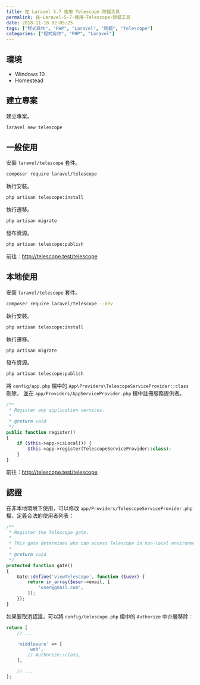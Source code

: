 ```yaml
---
title: 在 Laravel 5.7 使用 Telescope 除錯工具
permalink: 在-Laravel-5-7-使用-Telescope-除錯工具
date: 2018-11-18 02:05:25
tags: ["程式寫作", "PHP", "Laravel", "除錯", "Telescope"]
categories: ["程式寫作", "PHP", "Laravel"]
---
```


## 環境

- Windows 10
- Homestead

## 建立專案

建立專案。

```BASH
laravel new telescope
```

## 一般使用

安裝 `laravel/telescope` 套件。

```BASH
composer require laravel/telescope
```

執行安裝。

```BASH
php artisan telescope:install
```

執行遷移。

```BASH
php artisan migrate
```

發布資源。

```BASH
php artisan telescope:publish
```

前往：<http://telescope.test/telescope>

## 本地使用

安裝 `laravel/telescope` 套件。

```BASH
composer require laravel/telescope --dev
```

執行安裝。

```BASH
php artisan telescope:install
```

執行遷移。

```BASH
php artisan migrate
```

發布資源。

```BASH
php artisan telescope:publish
```

將 `config/app.php` 檔中的 `App\Providers\TelescopeServiceProvider::class` 刪除， 並在 `app/Providers/AppServiceProvider.php` 檔中註冊服務提供者。

```PHP
/**
 * Register any application services.
 *
 * @return void
 */
public function register()
{
    if ($this->app->isLocal()) {
        $this->app->register(TelescopeServiceProvider::class);
    }
}
```

前往：<http://telescope.test/telescope>

## 認證

在非本地環境下使用，可以修改 `app/Providers/TelescopeServiceProvider.php` 檔，定義合法的使用者列表：

```PHP
/**
 * Register the Telescope gate.
 *
 * This gate determines who can access Telescope in non-local environments.
 *
 * @return void
 */
protected function gate()
{
    Gate::define('viewTelescope', function ($user) {
        return in_array($user->email, [
            'user@gmail.com',
        ]);
    });
}
```

如果要取消認證，可以將 `config/telescope.php` 檔中的 `Authorize` 中介層移除：

```PHP
return [
    // ...

    'middleware' => [
        'web',
        // Authorize::class,
    ],

    // ...
];
```
